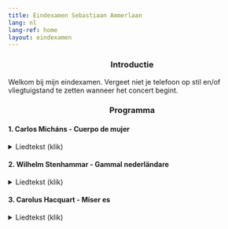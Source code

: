 ```yaml
---
title: Eindexamen Sebastiaan Ammerlaan
lang: nl
lang-ref: home
layout: eindexamen
---
```


<style>

.eindexamen
{
	white-space: pre;
}

.song
{
background: #444;
overflow: auto;
zoom: 1.0;
padding-bottom: 1em;
border: 1px solid #000;
}

.song .lyrics
{
float: left;
color: #ddd;
margin: 1em;
width: 20em;
}

.song #russian.lyrics { background: #009; }

.song #english.lyrics { background: #090; }   

.song .lyrics p { margin: .5em .2em; }
</style>
<center>

### Introductie
</center>
Welkom bij mijn eindexamen. Vergeet niet je telefoon op stil en/of vliegtuigstand te zetten wanneer het concert begint. 

<center>

### Programma
</center>

#### 1. Carlos Micháns - Cuerpo de mujer

<details><summary class="f5">Liedtekst (klik)</summary>
<p class="f6 lh-copy measure-narrow eindexamen">
Cuerpo de mujer, blancas colinas, muslos blancos,
	<i>Lichaam van een vrouw, blanke heuvels, blanke dijen,</i>
te pareces al mundo en tu actitud de entrega.
	<i>je lijkt op een wereld in je houding van overgave</i>
Mi cuerpo de labriego salvaje te socava
	<i>Mijn arbeiderslijf graaft ruw in je</i>
y hace saltar el hijo del fondo de la tierra.
	<i>en laat de zoon opspringen uit het diepst van de aarde.</i><br>
Fui solo como un túnel. De mí huían los pájaros
	<i>Ik ging alleen als een tunnel. Van mijn vluchten de vogels</i>
y en mí la noche entraba su invasión poderosa.
	<i>en de nacht betrad mij met een krachtige invasie.</i>
Para sobrevivirme te forjé como un arma,
	<i>Om mezelf te overleven smeedde ik je als een wapen,</i>
como una flecha en mi arco, como una piedra en mi honda.
	<i>als een pijl in mijn boog, als een steen in mijn slinger.</i><br>
Pero cae la hora de la venganza, y te amo.
	<i>Maar het uur van de wraak valt, en ik hou van je</i>
Cuerpo de piel, de musgo, de leche ávida y firme.
	<i>Lichaam van huis, van mos, van gretige en ferme melk.</i>
Ah los vasos del pecho! Ah los ojos de ausencia!
	<i>Ah de schepen van de borst! Ah de ogen van afwezigheid!</i>
Ah las rosas del pubis! Ah tu voz lenta y triste!
	<i>Ah de rozen van het schaambeen! Ah je zachte en trieste stem!</i><br>
Cuerpo de mujer mía, persistiré en tu gracia.
	<i>Vrouwenlichaam van mij, ik besta in jouw gratie.</i>
</p>
</details>

#### 2. Wilhelm Stenhammar - Gammal nederländare

<details><summary class="f5">Liedtekst (klik)</summary>
<p class="f6 lh-copy measure-narrow eindexamen">
Det är inte roligt att stå och bulta längre Katinka.
	<i>Het is niet leuk meer om te staan kloppen, Katinka.</i>
Månen lyser och vädren gå,
	<i>De maan schijnt en de wind zwelt,</i>
och de frusna stjärnorna blinka.
	<i>en de bevroren sterren twinkelen.</i>
Min knoge är rod, min näsa blå.
	<i>Mijn knokkels zijn rood, mijn neus blauw.</i>
Se så, 
	<i>Kijk,</i>
lyft nu på dörrens klinka.
	<i>hef nu op de deurklink.</i><br>
Glänta på dörrn och låt mig få
	<i>Zet de deur op een kier en laat me</i>
tak över huvudet, din slinka.
	<i>een dak boven het hoofd hebben, jij sloerie.</i>
Du skall duka ett bord med små
	<i>Je zal een tafel dekken met kleine</i>
förgyllda koppar som vinka,
	<i>vergulde kopjes met een wenk,</i>
öl och brännvin och ost för två
	<i>Ale (bier) en brandewijn en kaas voor twee</i>
och så
	<i>en ook</i>
en fet och rykande skinka.
	<i>een vette en stomende ham.</i>
</p>
</details>

#### 3. Carolus Hacquart - Miser es

<details><summary class="f5">Liedtekst (klik)</summary>
<p class="f6 lh-copy measure-narrow eindexamen">
1. Miser es ubicumque fueris
	<i>Miserabel ben je waar je ook bent</i>
et quocumque te verteris
	<i>en waarheen je ook keert</i>
nisi ad Deum te convertas.
	<i>als je je niet tot de Heer bekeert.</i><br>
Quid turbaris
	<i>Waarom ben je verstoord</i>
qui a non succedit 
	<i>als alles niet slaagt</i>
tibi sicut vis et desideras.
	<i>zoals jij wilt en verlangt.</i><br>
3. Nemo est in mundo 
sine aliqua tribulatione et angustia 
quam vis rex sit vel regina.

4. Dicunt mihi imbecilles imbecilles et infirmi
	ecce quam bonam quam bonam vitam ille homo habet 
	Quam dives quam magnus quam magnus quam potens quam potens et excelsus
</p>
</details>

